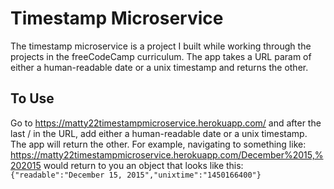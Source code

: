 # Timestamp Microservice

The timestamp microservice is a project I built while working through the projects in the freeCodeCamp curriculum. The app takes a URL param of either a human-readable date or a unix timestamp and returns the other.

## To Use

Go to https://matty22timestampmicroservice.herokuapp.com/ and after the last / in the URL, add either a human-readable date or a unix timestamp. The app will return the other. For example, navigating to something like: https://matty22timestampmicroservice.herokuapp.com/December%2015,%202015 would return to you an object that looks like this: 
`{"readable":"December 15, 2015","unixtime":"1450166400"}`

